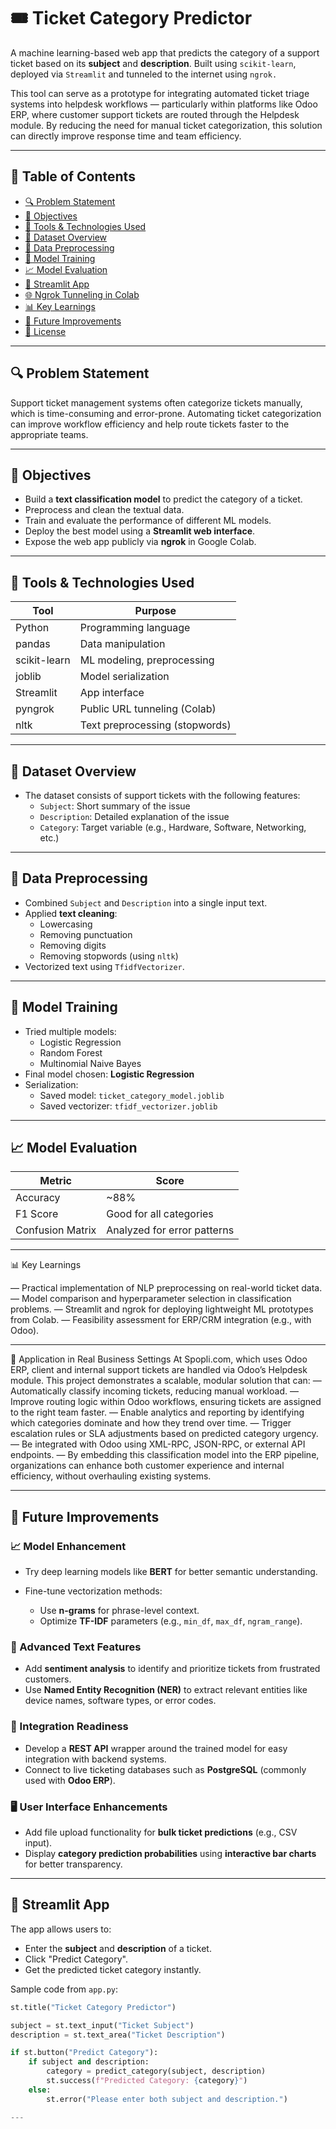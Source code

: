 # 🎟️ Ticket Category Predictor

A machine learning-based web app that predicts the category of a support ticket based on its **subject** and **description**. Built using `scikit-learn`, deployed via `Streamlit` and tunneled to the internet using `ngrok.`

This tool can serve as a prototype for integrating automated ticket triage systems into helpdesk workflows — particularly within platforms like Odoo ERP, where customer support tickets are routed through the Helpdesk module. By reducing the need for manual ticket categorization, this solution can directly improve response time and team efficiency.

---

## 📌 Table of Contents

- [🔍 Problem Statement](#-problem-statement)
- [🎯 Objectives](#-objectives)
- [🧰 Tools & Technologies Used](#-tools--technologies-used)
- [📂 Dataset Overview](#-dataset-overview)
- [🔬 Data Preprocessing](#-data-preprocessing)
- [🤖 Model Training](#-model-training)
- [📈 Model Evaluation](#-model-evaluation)
- [🧪 Streamlit App](#-streamlit-app)
- [🌐 Ngrok Tunneling in Colab](#-ngrok-tunneling-in-colab)
- [📊 Key Learnings](#-key-learnings)
- [🔮 Future Improvements](#-future-improvements)
- [📄 License](#-license)

---

## 🔍 Problem Statement

Support ticket management systems often categorize tickets manually, which is time-consuming and error-prone. Automating ticket categorization can improve workflow efficiency and help route tickets faster to the appropriate teams.

---

## 🎯 Objectives

- Build a **text classification model** to predict the category of a ticket.
- Preprocess and clean the textual data.
- Train and evaluate the performance of different ML models.
- Deploy the best model using a **Streamlit web interface**.
- Expose the web app publicly via **ngrok** in Google Colab.

---

## 🧰 Tools & Technologies Used

| Tool              | Purpose                              |
|------------------|--------------------------------------|
| Python           | Programming language                 |
| pandas           | Data manipulation                    |
| scikit-learn     | ML modeling, preprocessing           |
| joblib           | Model serialization                  |
| Streamlit        | App interface                        |
| pyngrok          | Public URL tunneling (Colab)         |
| nltk             | Text preprocessing (stopwords)       |

---

## 📂 Dataset Overview

- The dataset consists of support tickets with the following features:
  - `Subject`: Short summary of the issue
  - `Description`: Detailed explanation of the issue
  - `Category`: Target variable (e.g., Hardware, Software, Networking, etc.)

---

## 🔬 Data Preprocessing

- Combined `Subject` and `Description` into a single input text.
- Applied **text cleaning**:
  - Lowercasing
  - Removing punctuation
  - Removing digits
  - Removing stopwords (using `nltk`)
- Vectorized text using `TfidfVectorizer`.

---

## 🤖 Model Training

- Tried multiple models:
  - Logistic Regression
  - Random Forest
  - Multinomial Naive Bayes
- Final model chosen: **Logistic Regression**
- Serialization:
  - Saved model: `ticket_category_model.joblib`
  - Saved vectorizer: `tfidf_vectorizer.joblib`

---

## 📈 Model Evaluation

| Metric        | Score       |
|---------------|-------------|
| Accuracy      | ~88%        |
| F1 Score      | Good for all categories |
| Confusion Matrix | Analyzed for error patterns |

---

📊 Key Learnings

— Practical implementation of NLP preprocessing on real-world ticket data.
— Model comparison and hyperparameter selection in classification problems.
— Streamlit and ngrok for deploying lightweight ML prototypes from Colab.
— Feasibility assessment for ERP/CRM integration (e.g., with Odoo).

---

🏢 Application in Real Business Settings 
At Spopli.com, which uses Odoo ERP, client and internal support tickets are handled via Odoo’s Helpdesk module. This project demonstrates a scalable, modular solution that can:
— Automatically classify incoming tickets, reducing manual workload.
— Improve routing logic within Odoo workflows, ensuring tickets are assigned to the right team faster.
— Enable analytics and reporting by identifying which categories dominate and how they trend over time.
— Trigger escalation rules or SLA adjustments based on predicted category urgency.
— Be integrated with Odoo using XML-RPC, JSON-RPC, or external API endpoints.
— By embedding this classification model into the ERP pipeline, organizations can enhance both customer experience and internal efficiency, without overhauling existing systems.

---

## 🔮 Future Improvements

### 📈 Model Enhancement

* Try deep learning models like **BERT** for better semantic understanding.
* Fine-tune vectorization methods:

  * Use **n-grams** for phrase-level context.
  * Optimize **TF-IDF** parameters (e.g., `min_df`, `max_df`, `ngram_range`).

### 🧠 Advanced Text Features

* Add **sentiment analysis** to identify and prioritize tickets from frustrated customers.
* Use **Named Entity Recognition (NER)** to extract relevant entities like device names, software types, or error codes.

### 🔗 Integration Readiness

* Develop a **REST API** wrapper around the trained model for easy integration with backend systems.
* Connect to live ticketing databases such as **PostgreSQL** (commonly used with **Odoo ERP**).

### 🖥️ User Interface Enhancements

* Add file upload functionality for **bulk ticket predictions** (e.g., CSV input).
* Display **category prediction probabilities** using **interactive bar charts** for better transparency.

---

## 🧪 Streamlit App

The app allows users to:

- Enter the **subject** and **description** of a ticket.
- Click "Predict Category".
- Get the predicted ticket category instantly.

Sample code from `app.py`:

```python
st.title("Ticket Category Predictor")

subject = st.text_input("Ticket Subject")
description = st.text_area("Ticket Description")

if st.button("Predict Category"):
    if subject and description:
        category = predict_category(subject, description)
        st.success(f"Predicted Category: {category}")
    else:
        st.error("Please enter both subject and description.")

---
